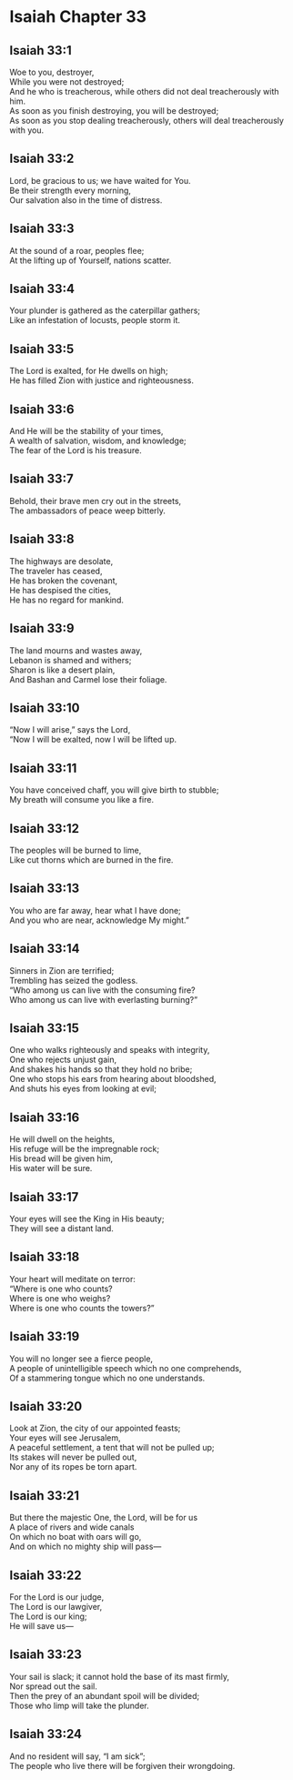 # Isaiah Chapter 33

## Isaiah 33:1  
Woe to you, destroyer,  
While you were not destroyed;  
And he who is treacherous, while others did not deal treacherously with him.  
As soon as you finish destroying, you will be destroyed;  
As soon as you stop dealing treacherously, others will deal treacherously with you.

## Isaiah 33:2  
Lord, be gracious to us; we have waited for You.  
Be their strength every morning,  
Our salvation also in the time of distress.

## Isaiah 33:3  
At the sound of a roar, peoples flee;  
At the lifting up of Yourself, nations scatter.

## Isaiah 33:4  
Your plunder is gathered as the caterpillar gathers;  
Like an infestation of locusts, people storm it.

## Isaiah 33:5  
The Lord is exalted, for He dwells on high;  
He has filled Zion with justice and righteousness.

## Isaiah 33:6  
And He will be the stability of your times,  
A wealth of salvation, wisdom, and knowledge;  
The fear of the Lord is his treasure.

## Isaiah 33:7  
Behold, their brave men cry out in the streets,  
The ambassadors of peace weep bitterly.

## Isaiah 33:8  
The highways are desolate,  
The traveler has ceased,  
He has broken the covenant,  
He has despised the cities,  
He has no regard for mankind.

## Isaiah 33:9  
The land mourns and wastes away,  
Lebanon is shamed and withers;  
Sharon is like a desert plain,  
And Bashan and Carmel lose their foliage.

## Isaiah 33:10  
“Now I will arise,” says the Lord,  
“Now I will be exalted, now I will be lifted up.

## Isaiah 33:11  
You have conceived chaff, you will give birth to stubble;  
My breath will consume you like a fire.

## Isaiah 33:12  
The peoples will be burned to lime,  
Like cut thorns which are burned in the fire.

## Isaiah 33:13  
You who are far away, hear what I have done;  
And you who are near, acknowledge My might.”

## Isaiah 33:14  
Sinners in Zion are terrified;  
Trembling has seized the godless.  
“Who among us can live with the consuming fire?  
Who among us can live with everlasting burning?”

## Isaiah 33:15  
One who walks righteously and speaks with integrity,  
One who rejects unjust gain,  
And shakes his hands so that they hold no bribe;  
One who stops his ears from hearing about bloodshed,  
And shuts his eyes from looking at evil;

## Isaiah 33:16  
He will dwell on the heights,  
His refuge will be the impregnable rock;  
His bread will be given him,  
His water will be sure.

## Isaiah 33:17  
Your eyes will see the King in His beauty;  
They will see a distant land.

## Isaiah 33:18  
Your heart will meditate on terror:  
“Where is one who counts?  
Where is one who weighs?  
Where is one who counts the towers?”

## Isaiah 33:19  
You will no longer see a fierce people,  
A people of unintelligible speech which no one comprehends,  
Of a stammering tongue which no one understands.

## Isaiah 33:20  
Look at Zion, the city of our appointed feasts;  
Your eyes will see Jerusalem,  
A peaceful settlement, a tent that will not be pulled up;  
Its stakes will never be pulled out,  
Nor any of its ropes be torn apart.

## Isaiah 33:21  
But there the majestic One, the Lord, will be for us  
A place of rivers and wide canals  
On which no boat with oars will go,  
And on which no mighty ship will pass—

## Isaiah 33:22  
For the Lord is our judge,  
The Lord is our lawgiver,  
The Lord is our king;  
He will save us—

## Isaiah 33:23  
Your sail is slack; it cannot hold the base of its mast firmly,  
Nor spread out the sail.  
Then the prey of an abundant spoil will be divided;  
Those who limp will take the plunder.

## Isaiah 33:24  
And no resident will say, “I am sick”;  
The people who live there will be forgiven their wrongdoing.
